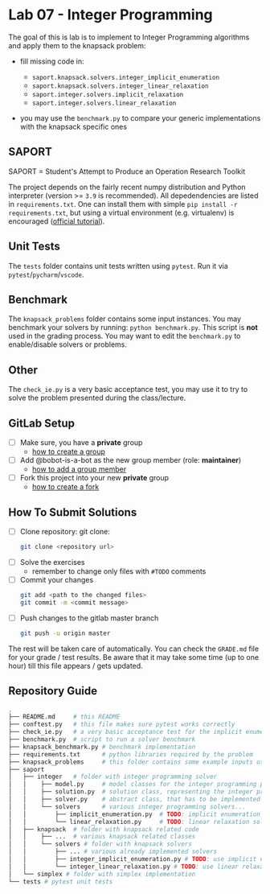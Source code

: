# Lab 07 - Integer Programming

The goal of this is lab is to implement to Integer Programming algorithms and apply them to the knapsack problem:

* fill missing code in: 
  * `saport.knapsack.solvers.integer_implicit_enumeration`
  * `saport.knapsack.solvers.integer_linear_relaxation`
  * `saport.integer.solvers.implicit_relaxation`
  * `saport.integer.solvers.linear_relaxation`

* you may use the `benchmark.py` to compare your generic implementations with the knapsack specific ones

## SAPORT

SAPORT = Student's Attempt to Produce an Operation Research Toolkit

The project depends on the fairly recent numpy distribution and Python interpreter (version >= `3.9` is recommended). All depedendencies are listed in `requirements.txt`. One can install them with simple `pip install -r requirements.txt`, but using a virtual environment (e.g. virtualenv) is encouraged ([official tutorial](https://docs.python.org/3/tutorial/venv.html)). 

## Unit Tests

The `tests` folder contains unit tests written using `pytest`. 
Run it via `pytest`/`pycharm`/`vscode`.

## Benchmark

The `knapsack_problems` folder contains some input instances. You may benchmark your solvers by running: `python benchmark.py`.
This script is **not** used in the grading process. You may want to edit the `benchmark.py` to enable/disable solvers or problems.

## Other

The `check_ie.py` is a very basic acceptance test, you may use it to try to solve the problem presented during the class/lecture.

## GitLab Setup 

* [ ] Make sure, you have a **private** group 
  * [how to create a group](https://docs.gitlab.com/ee/user/group/#create-a-group)
* [ ] Add @bobot-is-a-bot as the new group member (role: **maintainer**)
  * [how to add a group member](https://docs.gitlab.com/ee/user/group/#add-users-to-a-group)
* [ ] Fork this project into your new **private** group
  * [how to create a fork](https://docs.gitlab.com/ee/user/project/repository/forking_workflow.html#creating-a-fork)

## How To Submit Solutions

* [ ] Clone repository: git clone:
    ```bash 
    git clone <repository url>
    ```
* [ ] Solve the exercises 
    * remember to change only files with `#TODO` comments
* [ ] Commit your changes
    ```bash
    git add <path to the changed files>
    git commit -m <commit message>
    ```
* [ ] Push changes to the gitlab master branch
    ```bash
    git push -u origin master
    ```

The rest will be taken care of automatically. You can check the `GRADE.md` file for your grade / test results. Be aware that it may take some time (up to one hour) till this file appears / gets updated. 

## Repository Guide

```bash
.
├── README.md     # this README
├── conftest.py   # this file makes sure pytest works correctly 
├── check_ie.py   # a very basic acceptance test for the implicit enumeration solver
├── benchmark.py  # script to run a solver benchmark
├── knapsack_benchmark.py # benchmark implementation
├── requirements.txt      # python libraries required by the problem
├── knapsack_problems     # this folder contains some example inputs used in tests
├── saport 
│   ├── integer   # folder with integer programming solver
│   │    ├── model.py     # model classes for the integer programming problems
│   │    ├── solution.py  # solution class, representing the integer programming solution
│   │    ├── solver.py    # abstract class, that has to be implemented by every interger programming solver
│   │    └── solvers      # various integer programming solvers...
│   │        ├── implicit_enumeration.py  # TODO: implicit enumeration solver for boolean programming
│   │        └── linear_relaxation.py     # TODO: linear relaxation solver for integer programming
│   ├── knapsack  # folder with knapsack related code
│   │    ├── ...  # various knapsack related classes
│   │    └── solvers # folder with knapsack solvers
│   │        ├── ... # various already implemented solvers
│   │        ├── integer_implicit_enumeration.py # TODO: use implicit enumeration to solve the knapsack problem
│   │        └── integer_linear_relaxation.py # TODO: use linear relaxation to solve the knapsack problem
│   └── simplex # folder with simplex implementation      
└── tests # pytest unit tests
```